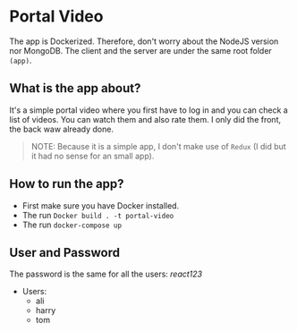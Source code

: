 # Portal Video
The app is Dockerized. Therefore, don't worry about the NodeJS version nor MongoDB. The client and the server are under the same root folder `(app)`.

## What is the app about?
It's a simple portal video where you first have to log in and you can check a list of videos. You can watch them and also rate them. I only did the front, the back waw already done.

> NOTE: Because it is a simple app, I don't make use of `Redux` (I did but it had no sense for an small app).

## How to run the app?
* First make sure you have Docker installed.
* The run `Docker build . -t portal-video`
* The run `docker-compose up`


## User and Password
The password is the same for all the users: *react123*
<br>
* Users:
    * ali
    * harry
    * tom
